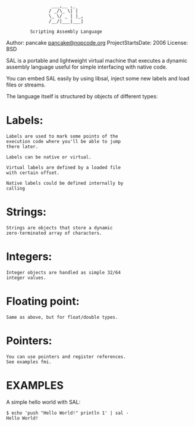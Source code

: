 ```
                 ___,__ ,_
                / _/\_ \| |
                \_ \/ _ | |_,
                /__/|___|___|

         Scripting Assembly Language
```

Author: pancake <pancake@nopcode.org>
ProjectStartsDate: 2006
License: BSD

SAL is a portable and lightweight virtual machine
that executes a dynamic assembly language useful
for simple interfacing with native code.

You can embed SAL easily by using libsal, inject
some new labels and load files or streams.

The language itself is structured by objects of
different types:

# Labels:

    Labels are used to mark some points of the
    execution code where you'll be able to jump
    there later.

    Labels can be native or virtual.

    Virtual labels are defined by a loaded file
    with certain offset.

    Native labels could be defined internally by
    calling
 
# Strings:

    Strings are objects that store a dynamic
    zero-terminated array of characters.

# Integers:

    Integer objects are handled as simple 32/64
    integer values.

# Floating point:

    Same as above, but for float/double types.

# Pointers:

    You can use pointers and register references.
    See examples fmi.


EXAMPLES
========

A simple hello world with SAL:

```
$ echo 'push "Hello World!" println 1' | sal -
Hello World!
```

